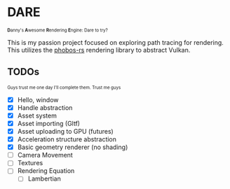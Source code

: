 # DARE
<sub><sup>**D**anny's **A**wesome **R**endering **E**ngine: Dare to try?</sub></sup>

This is my passion project focused on exploring path tracing for rendering.
This utilizes the [phobos-rs](https://github.com/NotAPenguin0/phobos-rs/tree/master) rendering library to abstract Vulkan.

## TODOs
<sub><sup>Guys trust me one day I'll complete them. Trust me guys</sub></sup>

- [X] Hello, window
- [X] Handle abstraction
- [X] Asset system
- [X] Asset importing (Gltf)
- [X] Asset uploading to GPU (futures)
- [X] Acceleration structure abstraction
- [X] Basic geometry renderer (no shading)
- [ ] Camera Movement
- [ ] Textures
- [ ] Rendering Equation
  - [ ] Lambertian